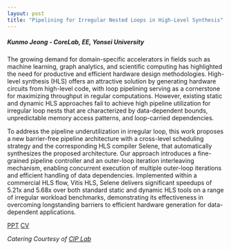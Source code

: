 ```yaml
---
layout: post
title: "Pipelining for Irregular Nested Loops in High-Level Synthesis"
---
```


<h5>
    Kunmo Jeong - CoreLab, EE, Yonsei University
</h5>

The growing demand for domain-specific accelerators in fields such as machine learning, graph analytics, and scientific computing has highlighted the need for productive and efficient hardware design methodologies. High-level synthesis (HLS) offers an attractive solution by generating hardware circuits from high-level code, with loop pipelining serving as a cornerstone for maximizing throughput in regular computations. However, existing static and dynamic HLS approaches fail to achieve high pipeline utilization for irregular loop nests that are characterized by data-dependent bounds, unpredictable memory access patterns, and loop-carried dependencies.

To address the pipeline underutilization in irregular loop, this work proposes a new barrier-free pipeline architecture with a cross-level scheduling strategy and the corresponding HLS compiler Selene, that automatically synthesizes the proposed architecture.
Our approach introduces a fine-grained pipeline controller and an outer-loop iteration interleaving mechanism, enabling concurrent execution of multiple outer-loop iterations and efficient handling of data dependencies. Implemented within a commercial HLS flow, Vitis HLS, Selene delivers significant speedups of 5.21x and 5.68x over both standard static and dynamic HLS tools on a range of irregular workload benchmarks, demonstrating its effectiveness in overcoming longstanding barriers to efficient hardware generation for data-dependent applications.

[PPT](https://drive.google.com/file/d/1x2EkGoLPB8is-QtqEDGAvQs0tgkb6hQk/view?usp=share_link)
[CV](https://drive.google.com/file/d/1IG1NWoyJ24GH4STSgbjlvPzWq7McVdJ2/view?usp=sharing)

<i>
    Catering Courtesy of <a href="https://www.ciplab.kr/">CIP Lab</a>
</i>
